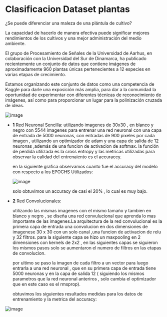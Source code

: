 # Clasificacion Dataset plantas
¿Se puede diferenciar una maleza de una plántula de cultivo?

La capacidad de hacerlo de manera efectiva puede significar mejores rendimientos de los cultivos y una mejor administración del medio ambiente.

El grupo de Procesamiento de Señales de la Universidad de Aarhus, en colaboración con la Universidad del Sur de Dinamarca, ha publicado recientemente un conjunto de datos que contiene imágenes de aproximadamente 960 plantas únicas pertenecientes a 12 especies en varias etapas de crecimiento.

Estamos organizando este conjunto de datos como una competencia de Kaggle para darle una exposición más amplia, para dar a la comunidad la oportunidad de experimentar con diferentes técnicas de reconocimiento de imágenes, así como para proporcionar un lugar para la polinización cruzada de ideas.

![image](https://github.com/juanruiz7468/Exploraci-n-de-datos-Y-PCA/assets/126533316/9eb07fc4-ff83-4a02-a6bf-bf5ea4fe08af)

- **1** Red Neuronal Sencilla:
  utilizando imagenes de 30x30 , en blanco y negro con 5544 imagenes para entrenar una red neuronal con una capa de entrada de 5000 neuronas, con       entradas de 900 pixeles por cada imagen , utilizando un optimizador de adam y una capa de salida de 12 neuronas ,además de una funcion de             activacion de softmax.
  la función de perdida utilizada es la cross entropy y las metricas utilizadas para observar la calidad del entrenaiento es el accuraccy.

  en la siguiente grafica observamos cuanto fue el accuracy del modelo con respecto a los EPOCHS Utilizados:

  ![image](https://github.com/juanruiz7468/Exploraci-n-de-datos-Y-PCA/assets/126533316/8450dc32-8eaf-4db4-b9d8-598b773f7339)

  solo obtuvimos un accuracy de casi el 20% , lo cual es muy bajo.

- **2** Red Convolucionales:
  
   utilizando las mismas imagenes con el mismo tamaño y tambien en blanco y negro , se diseña una red convulucional que aprenda lo mas                    importante de las imagenes.La arquitectura de la red convulucional es la primera capa de entrada una convolucion en dos dimensiones
  de imagenese 30 x 30 con un solo canal ,una funcion de activacion de relu y 32 filtros. para la siguiente capa se hizo un maxpooling
  en 2 dimensiones con kernels de 2x2 , en las siguientes capas se siguieron los mismos pasos solo se aumentaron el numero de filtros en las            etapas de convolucion.
  
  por ultimo se paso la imagen de cada filtro a un vector para luego entrarla a una red neuronal , que en su primera capa de entrada tiene              5000 neuronas y en la capa de salida 12 ( siguiendo los mismos parametros que la red neuronal anteriros , solo cambia el optimizador que en
  este caso es el rmsprop).
  
  obtuvimos los siguientes resultados medidas para los datos de entrenamiento y la metrica del accuracy:
  
![image](https://github.com/juanruiz7468/Exploraci-n-de-datos-Y-PCA/assets/126533316/6449fc3d-93a6-47ef-b357-f4b0e84a55d1)


    
